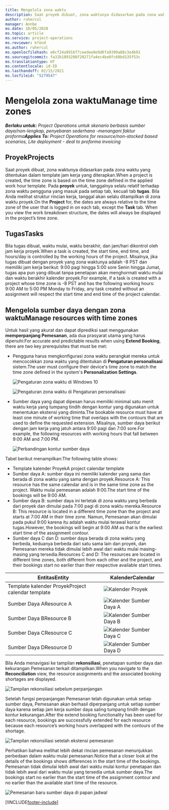 ```yaml
---
title: Mengelola zona waktu
description: Saat proyek dibuat, zona waktunya didasarkan pada zona waktu yang ditentukan dalam template jam kerja yang diterapkan.
author: ruhercul
manager: Annbe
ms.date: 10/05/2020
ms.topic: article
ms.service: project-operations
ms.reviewer: kfend
ms.author: ruhercul
ms.openlocfilehash: e0cf24a9916f7ceedee0e9d6fa9399a88c3e4b91
ms.sourcegitcommit: fa32b1893286f20271fa4ec4be8fc68bd135f53c
ms.translationtype: HT
ms.contentlocale: id-ID
ms.lasthandoff: 02/15/2021
ms.locfileid: "5279547"
---
```

# <a name="manage-time-zones"></a><span data-ttu-id="99403-103">Mengelola zona waktu</span><span class="sxs-lookup"><span data-stu-id="99403-103">Manage time zones</span></span>

<span data-ttu-id="99403-104">_**Berlaku untuk:** Project Operations untuk skenario berbasis sumber daya/non-lengkap, penyebaran sederhana -menangani faktur proforma_</span><span class="sxs-lookup"><span data-stu-id="99403-104">_**Applies To:** Project Operations for resource/non-stocked based scenarios, Lite deployment - deal to proforma invoicing_</span></span>


## <a name="projects"></a><span data-ttu-id="99403-105">Proyek</span><span class="sxs-lookup"><span data-stu-id="99403-105">Projects</span></span>

<span data-ttu-id="99403-106">Saat proyek dibuat, zona waktunya didasarkan pada zona waktu yang ditentukan dalam template jam kerja yang diterapkan.</span><span class="sxs-lookup"><span data-stu-id="99403-106">When a project is created, the time zone is based on the time zone defined in the applied work hour template.</span></span> <span data-ttu-id="99403-107">Pada **proyek** untuk, tanggalnya selalu relatif terhadap zona waktu pengguna yang masuk pada setiap tab, kecuali tab **tugas**. Bila Anda melihat struktur rincian kerja, tanggal akan selalu ditampilkan di zona waktu proyek.</span><span class="sxs-lookup"><span data-stu-id="99403-107">On the **Project** for, the dates are always relative to the time zone of the user that is logged in on each tab, except the **Task** tab. When you view the work breakdown structure, the dates will always be displayed in the project’s time zone.</span></span>

## <a name="tasks"></a><span data-ttu-id="99403-108">Tugas</span><span class="sxs-lookup"><span data-stu-id="99403-108">Tasks</span></span>

<span data-ttu-id="99403-109">Bila tugas dibuat, waktu mulai, waktu berakhir, dan jam/hari dikontrol oleh jam kerja proyek.</span><span class="sxs-lookup"><span data-stu-id="99403-109">When a task is created, the start time, end time, and hours/day is controlled by the working hours of the project.</span></span> <span data-ttu-id="99403-110">Misalnya, jika tugas dibuat dengan proyek yang zona waktunya adalah -8 PST dan memiliki jam kerja berikut: 9:00 pagi hingga 5:00 sore Senin hingga Jumat, tugas apa pun yang dibuat tanpa penetapan akan menghormati waktu mulai dan waktu berakhir kalender proyek.</span><span class="sxs-lookup"><span data-stu-id="99403-110">For example, if a task is created with a project whose time zone is -8 PST and has the following working hours: 9:00 AM to 5:00 PM Monday to Friday, any task created without an assignment will respect the start time and end time of the project calendar.</span></span>

## <a name="manage-resources-with-time-zones"></a><span data-ttu-id="99403-111">Mengelola sumber daya dengan zona waktu</span><span class="sxs-lookup"><span data-stu-id="99403-111">Manage resources with time zones</span></span>

<span data-ttu-id="99403-112">Untuk hasil yang akurat dan dapat diprediksi saat menggunakan **memperpanjang Pemesanan**, ada dua prasyarat utama yang harus dipenuhi:</span><span class="sxs-lookup"><span data-stu-id="99403-112">For accurate and predictable results when using **Extend Booking**, there are two key prerequisites that must be met:</span></span>  

- <span data-ttu-id="99403-113">Pengguna harus mengkonfigurasi zona waktu perangkat mereka untuk mencocokkan zona waktu yang ditentukan di **Pengaturan personalisasi** sistem.</span><span class="sxs-lookup"><span data-stu-id="99403-113">The user must configure their device's time zone to match the time zone defined in the system's **Personalization Settings**.</span></span>
 
  ![Pengaturan zona waktu di Windows 10](media/reconcile-assignments-03.png)

  ![Pengaturan zona waktu di Pengaturan personalisasi](media/reconcile-assignments-04.png)
 
- <span data-ttu-id="99403-116">Sumber daya yang dapat dipesan harus memiliki minimal satu menit waktu kerja yang tumpang tindih dengan kontur yang digunakan untuk menentukan ekstensi yang diminta.</span><span class="sxs-lookup"><span data-stu-id="99403-116">The bookable resource must have at least one minute of working time that overlaps with the contours that are used to define the requested extension.</span></span> <span data-ttu-id="99403-117">Misalnya, sumber daya berikut dengan jam kerja yang jatuh antara 9:00 pagi dan 7:00 sore.</span><span class="sxs-lookup"><span data-stu-id="99403-117">For example, the following resources with working hours that fall between 9:00 AM and 7:00 PM.</span></span> 

  ![Perbandingan kontur sumber daya](media/reconcile-assignments-05.png)

<span data-ttu-id="99403-119">Tabel berikut menampilkan:</span><span class="sxs-lookup"><span data-stu-id="99403-119">The following table shows:</span></span>

- <span data-ttu-id="99403-120">Template kalender Proyek</span><span class="sxs-lookup"><span data-stu-id="99403-120">A project calendar template</span></span>
- <span data-ttu-id="99403-121">Sumber daya A: sumber daya ini memiliki kalender yang sama dan berada di zona waktu yang sama dengan proyek.</span><span class="sxs-lookup"><span data-stu-id="99403-121">Resource A: This resource has the same calendar and is in the same time zone as the project.</span></span> <span data-ttu-id="99403-122">Waktu mulai pemesanan adalah 9:00.</span><span class="sxs-lookup"><span data-stu-id="99403-122">The start time of the bookings will be 9:00 AM.</span></span>
- <span data-ttu-id="99403-123">Sumber daya B: sumber daya ini terletak di zona waktu yang berbeda dari proyek dan dimulai pada 7:00 pagi di zona waktu mereka.</span><span class="sxs-lookup"><span data-stu-id="99403-123">Resource B: This resource is located in a different time zone than the project and starts at 7:00 AM in their time zone.</span></span> <span data-ttu-id="99403-124">Namun, Pemesanan akan dimulai pada pukul 9:00 karena itu adalah waktu mulai terawal kontur tugas.</span><span class="sxs-lookup"><span data-stu-id="99403-124">However, the bookings will begin at 9:00 AM as that is the earliest start time of the assignment contour.</span></span>
- <span data-ttu-id="99403-125">Sumber daya C dan D: sumber daya berada di zona waktu yang berbeda, keduanya berbeda dari satu sama lain dan proyek, dan Pemesanan mereka tidak dimulai lebih awal dari waktu mulai masing-masing yang tersedia.</span><span class="sxs-lookup"><span data-stu-id="99403-125">Resources C and D: The resources are located in different time zones, both different from each other and the project, and their bookings start no earlier than their respective available start times.</span></span>

|<span data-ttu-id="99403-126">Entitas</span><span class="sxs-lookup"><span data-stu-id="99403-126">Entity</span></span>  |<span data-ttu-id="99403-127">Kalender</span><span class="sxs-lookup"><span data-stu-id="99403-127">Calendar</span></span>  |
|-|-|
|<span data-ttu-id="99403-128">Template kalender Proyek</span><span class="sxs-lookup"><span data-stu-id="99403-128">Project calendar template</span></span>   | ![Kalender Proyek](media/reconcile-assignments-06.png) |
|<span data-ttu-id="99403-130">Sumber Daya A</span><span class="sxs-lookup"><span data-stu-id="99403-130">Resource A</span></span>  | ![Kalender Sumber Daya A](media/reconcile-assignments-06.png) |
|<span data-ttu-id="99403-132">Sumber Daya B</span><span class="sxs-lookup"><span data-stu-id="99403-132">Resource B</span></span>  |  ![Kalender Sumber Daya B](media/reconcile-assignments-07.png) |
|<span data-ttu-id="99403-134">Sumber Daya C</span><span class="sxs-lookup"><span data-stu-id="99403-134">Resource C</span></span>  |  ![Kalender Sumber Daya C](media/reconcile-assignments-08.png) |
|<span data-ttu-id="99403-136">Sumber Daya D</span><span class="sxs-lookup"><span data-stu-id="99403-136">Resource D</span></span>  | ![Kalender Sumber Daya D](media/reconcile-assignments-09.png)  |
 
<span data-ttu-id="99403-138">Bila Anda menavigasi ke tampilan **rekonsiliasi**, penetapan sumber daya dan kekurangan Pemesanan terkait ditampilkan.</span><span class="sxs-lookup"><span data-stu-id="99403-138">When you navigate to the **Reconciliation** view, the resource assignments and the associated booking shortages are displayed.</span></span>

![Tampilan rekonsiliasi sebelum perpanjangan](media/reconcile-assignments-10.png)

<span data-ttu-id="99403-140">Setelah fungsi perpanjangan Pemesanan telah digunakan untuk setiap sumber daya, Pemesanan akan berhasil diperpanjang untuk setiap sumber daya karena setiap jam kerja sumber daya saling tumpang tindih dengan kontur kekurangan.</span><span class="sxs-lookup"><span data-stu-id="99403-140">After the extend booking functionality has been used for each resource, bookings are successfully extended for each resource because each resource’s working hours overlapped with the contours of the shortage.</span></span>

![Tampilan rekonsiliasi setelah ekstensi pemesanan](media/reconcile-assignments-11.png) 

<span data-ttu-id="99403-142">Perhatikan bahwa melihat lebih dekat rincian pemesanan menunjukkan perbedaan dalam waktu mulai pemesanan.</span><span class="sxs-lookup"><span data-stu-id="99403-142">Notice that a closer look at the details of the bookings shows differences in the start time of the bookings.</span></span> <span data-ttu-id="99403-143">Pemesanan tidak dimulai lebih awal dari waktu mulai kontur penetapan dan tidak lebih awal dari waktu mulai yang tersedia untuk sumber daya.</span><span class="sxs-lookup"><span data-stu-id="99403-143">The bookings start no earlier than the start time of the assignment contour and no earlier than the available start time of the resource.</span></span>

![Pemesanan baru sumber daya di papan jadwal](media/reconcile-assignments-12.png)


[!INCLUDE[footer-include](../includes/footer-banner.md)]